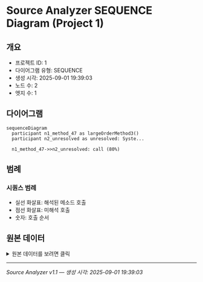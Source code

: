 # Source Analyzer SEQUENCE Diagram (Project 1)

## 개요
- 프로젝트 ID: 1
- 다이어그램 유형: SEQUENCE
- 생성 시각: 2025-09-01 19:39:03
- 노드 수: 2
- 엣지 수: 1

## 다이어그램

```mermaid
sequenceDiagram
  participant n1_method_47 as largeOrderMethod3()
  participant n2_unresolved as unresolved: Syste...

  n1_method_47->>n2_unresolved: call (80%)
```

## 범례

### 시퀀스 범례
- 실선 화살표: 해석된 메소드 호출
- 점선 화살표: 미해석 호출
- 숫자: 호출 순서

## 원본 데이터

<details>
<summary>원본 데이터를 보려면 클릭</summary>

노드 목록 (2)
```json
  method:47: largeOrderMethod3() (method)
  unresolved:System.out.println: unresolved: System.out.println (unresolved)
```

엣지 목록 (1)
```json
  method:47 -> unresolved:System.out.println (call)
```

</details>

---
*Source Analyzer v1.1 — 생성 시각: 2025-09-01 19:39:03*
